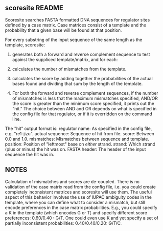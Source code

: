 ## scoresite README


Scoresite searches FASTA formatted DNA sequences for regulator sites defined by
a case matrix. Case matrices consist of a template and the probability that a 
given base will be found at that position.

For every substring of the input sequence of the same length as the template, 
scoresite:
1. generates both a forward and reverse complement sequence to test against the
suppliced template/matrix, and for each: 
 
2. calculates the number of mismatches from the template.

3. calculates the score by adding together the probabilities of the actual
bases found and dividing that sum by the length of the template.

4. For both the forward and reverse complement sequences, if the number of 
mismatches is less that the maximum mismatches specified, AND/OR the score is 
greater than the minimum score specified, it prints out the "hit." The choice
between AND and OR depends on what is specified in the config file for that
regulator, or if it is overridden on the command line. 

The "hit" output format is:
regulator name:         As specified in the config file, e.g. "re1-jizu".
actual sequence:        Sequence of hit from file.
score:                  Between 0.0 and 1.0.
mismatches:             Mismatches between sequence and template.
position:               Position of "leftmost" base on *either* strand.
strand:                 Which strand (plus or minus) the hit was on.
FASTA header:           The header of the input sequence the hit was in.


## NOTES

Calculation of mismatches and scores are de-coupled. There is no validation of 
the case matrix read from the config file, i.e. you could create completely 
inconsistent matrices and scoresite will use them. The useful aspect of this 
behavior involves the use of IUPAC ambiguity codes in the template, where you 
can define what to consider a mismatch, but still encode preferences in the
case matrix probabilities. E.g., you could specify a K in the template (which 
encodes G or T) and specify different score preferences:  0.60/0.40 : G/T. One 
could even use K and yet specify a set of partially inconsistent probabilities:
0.40/0.40/0.20: G/T/C.


